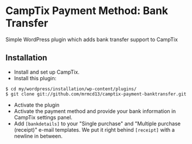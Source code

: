 CampTix Payment Method: Bank Transfer
=====================================

Simple WordPress plugin which adds bank transfer support to CampTix

Installation
------------
* Install and set up CampTix.
* Install this plugin:
```
$ cd my/wordpress/installation/wp-content/plugins/
$ git clone git://github.com/mrmcd13/camptix-payment-banktransfer.git
```
* Activate the plugin
* Activate the payment method and provide your bank information in CampTix settings panel.
* Add `[bankdetails]` to your "Single purchase" and "Multiple purchase (receipt)" e-mail templates. We put it right behind `[receipt]` with a newline in between.
